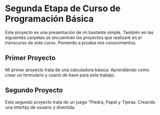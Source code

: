 # Segunda Etapa de Curso de Programación Básica

Este proyecto es una presentación de mi bastante simple.
También en las siguientes carpetas se encuentran los proyectos que realizaré en el transcurso de este curso. Poniendo a prueba mis conocimientos.

## Primer Proyecto

Mi primer proyecto trata de una calculadora básica.
Aprendiendo como crear un formulario y usarlo de base para este trabajo.

## Segundo Proyecto

Este segundo proyecto trata de un juego "Piedra, Papel y Tijeras.
Creando una interfaz de usuario y divertida. 
